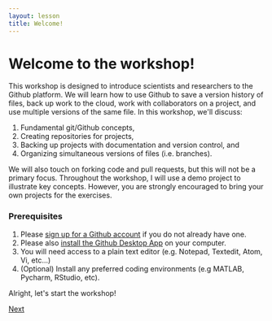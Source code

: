 ```yaml
---
layout: lesson
title: Welcome!
---
```


# Welcome to the workshop!

This workshop is designed to introduce scientists and researchers to the Github platform. We will learn how to use Github to save a version history of files, back up work to the cloud, work with collaborators on a project, and use multiple versions of the same file. In this workshop, we'll discuss:

1. Fundamental git/Github concepts,
2. Creating repositories for projects,
3. Backing up projects with documentation and version control, and
4. Organizing simultaneous versions of files (i.e. branches).

We will also touch on forking code and pull requests, but this will not be a primary focus. Throughout the workshop, I will use a demo project to illustrate key concepts. However, you are strongly encouraged to bring your own projects for the exercises.

### Prerequisites

1. Please [sign up for a Github account](https://github.com) if you do not already have one.
2. Please also [install the Github Desktop App](https://desktop.github.com/) on your computer.
3. You will need access to a plain text editor (e.g. Notepad, Textedit, Atom, Vi, etc...)
4. (Optional) Install any preferred coding environments (e.g MATLAB, Pycharm, RStudio, etc).

Alright, let's start the workshop!

[Next](01-why-github)

